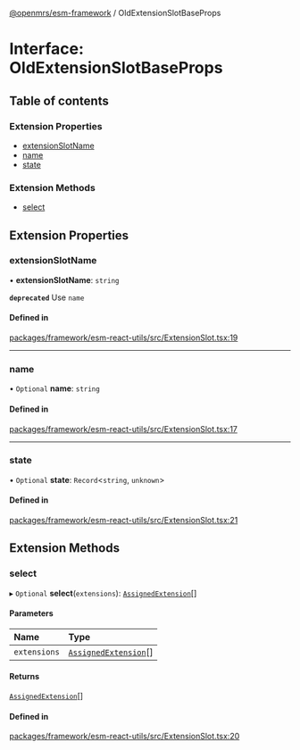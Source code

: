 [@openmrs/esm-framework](../API.md) / OldExtensionSlotBaseProps

# Interface: OldExtensionSlotBaseProps

## Table of contents

### Extension Properties

- [extensionSlotName](OldExtensionSlotBaseProps.md#extensionslotname)
- [name](OldExtensionSlotBaseProps.md#name)
- [state](OldExtensionSlotBaseProps.md#state)

### Extension Methods

- [select](OldExtensionSlotBaseProps.md#select)

## Extension Properties

### extensionSlotName

• **extensionSlotName**: `string`

**`deprecated`** Use `name`

#### Defined in

[packages/framework/esm-react-utils/src/ExtensionSlot.tsx:19](https://github.com/Vishal772-pixel/openmrs-esm-core/blob/main/packages/framework/esm-react-utils/src/ExtensionSlot.tsx#L19)

___

### name

• `Optional` **name**: `string`

#### Defined in

[packages/framework/esm-react-utils/src/ExtensionSlot.tsx:17](https://github.com/Vishal772-pixel/openmrs-esm-core/blob/main/packages/framework/esm-react-utils/src/ExtensionSlot.tsx#L17)

___

### state

• `Optional` **state**: `Record`<`string`, `unknown`\>

#### Defined in

[packages/framework/esm-react-utils/src/ExtensionSlot.tsx:21](https://github.com/Vishal772-pixel/openmrs-esm-core/blob/main/packages/framework/esm-react-utils/src/ExtensionSlot.tsx#L21)

## Extension Methods

### select

▸ `Optional` **select**(`extensions`): [`AssignedExtension`](AssignedExtension.md)[]

#### Parameters

| Name | Type |
| :------ | :------ |
| `extensions` | [`AssignedExtension`](AssignedExtension.md)[] |

#### Returns

[`AssignedExtension`](AssignedExtension.md)[]

#### Defined in

[packages/framework/esm-react-utils/src/ExtensionSlot.tsx:20](https://github.com/Vishal772-pixel/openmrs-esm-core/blob/main/packages/framework/esm-react-utils/src/ExtensionSlot.tsx#L20)
